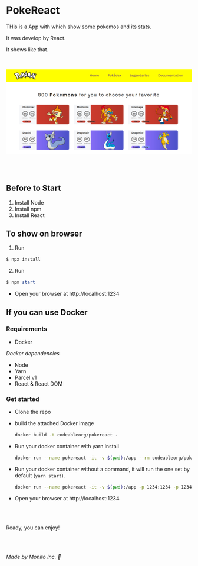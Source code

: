 # PokeReact

THis is a App with which show some pokemos and its stats.

It was develop by React.

It shows like that.

<br/>

![img](/img/screen.png)

<br/>
<br/>

## Before to Start

1. Install Node
2. Install npm
3. Install React

## To show on browser

1. Run
```powershell
$ npx install
```
2. Run
```powershell
$ npm start
```
- Open your browser at http://localhost:1234

## If you can use Docker

### Requirements

- Docker

_Docker dependencies_

- Node
- Yarn
- Parcel v1
- React & React DOM

### Get started

- Clone the repo
- build the attached Docker image
  ```bash
  docker build -t codeableorg/pokereact .
  ```
- Run your docker container with yarn install

  ```bash
  docker run --name pokereact -it -v $(pwd):/app --rm codeableorg/pokereact yarn install
  ```

- Run your docker container without a command, it will run the one set by default (`yarn start`).
  ```bash
  docker run --name pokereact -it -v $(pwd):/app -p 1234:1234 -p 12345:12345 --rm codeableorg/pokereact
  ```
- Open your browser at http://localhost:1234

<br/><br/>

Ready, you can enjoy!

<br/><br/>

*Made by Monito Inc. 🙊*


